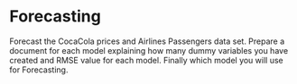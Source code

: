 # Forecasting

Forecast the CocaCola prices and Airlines Passengers data set.
Prepare a document for each model explaining how many dummy variables you have created and RMSE value for each model. Finally which model you will use for 
Forecasting.
